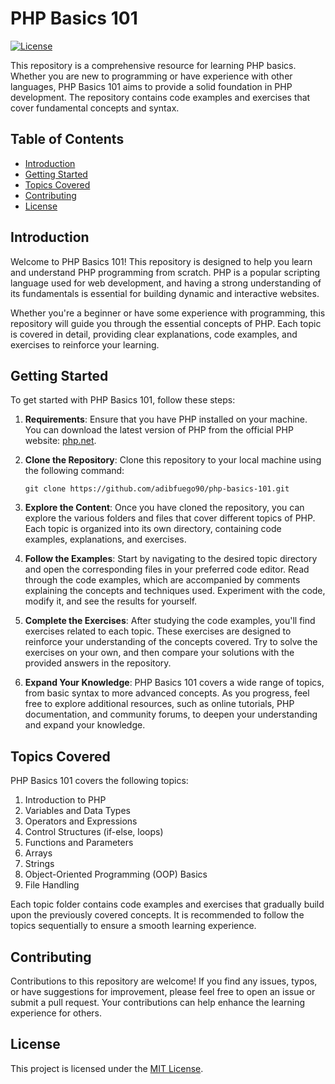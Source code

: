 # PHP Basics 101

[![License](https://img.shields.io/badge/License-MIT-blue.svg)](https://github.com/adibfuego90/php-basics-101/blob/main/LICENSE)

This repository is a comprehensive resource for learning PHP basics. Whether you are new to programming or have experience with other languages, PHP Basics 101 aims to provide a solid foundation in PHP development. The repository contains code examples and exercises that cover fundamental concepts and syntax.

## Table of Contents

- [Introduction](#introduction)
- [Getting Started](#getting-started)
- [Topics Covered](#topics-covered)
- [Contributing](#contributing)
- [License](#license)

## Introduction

Welcome to PHP Basics 101! This repository is designed to help you learn and understand PHP programming from scratch. PHP is a popular scripting language used for web development, and having a strong understanding of its fundamentals is essential for building dynamic and interactive websites.

Whether you're a beginner or have some experience with programming, this repository will guide you through the essential concepts of PHP. Each topic is covered in detail, providing clear explanations, code examples, and exercises to reinforce your learning.

## Getting Started

To get started with PHP Basics 101, follow these steps:

1. **Requirements**: Ensure that you have PHP installed on your machine. You can download the latest version of PHP from the official PHP website: [php.net](https://www.php.net/downloads.php).

2. **Clone the Repository**: Clone this repository to your local machine using the following command:

    ```
    git clone https://github.com/adibfuego90/php-basics-101.git
    ```

3. **Explore the Content**: Once you have cloned the repository, you can explore the various folders and files that cover different topics of PHP. Each topic is organized into its own directory, containing code examples, explanations, and exercises.

4. **Follow the Examples**: Start by navigating to the desired topic directory and open the corresponding files in your preferred code editor. Read through the code examples, which are accompanied by comments explaining the concepts and techniques used. Experiment with the code, modify it, and see the results for yourself.

5. **Complete the Exercises**: After studying the code examples, you'll find exercises related to each topic. These exercises are designed to reinforce your understanding of the concepts covered. Try to solve the exercises on your own, and then compare your solutions with the provided answers in the repository.

6. **Expand Your Knowledge**: PHP Basics 101 covers a wide range of topics, from basic syntax to more advanced concepts. As you progress, feel free to explore additional resources, such as online tutorials, PHP documentation, and community forums, to deepen your understanding and expand your knowledge.

## Topics Covered

PHP Basics 101 covers the following topics:

1. Introduction to PHP
2. Variables and Data Types
3. Operators and Expressions
4. Control Structures (if-else, loops)
5. Functions and Parameters
6. Arrays
7. Strings
8. Object-Oriented Programming (OOP) Basics
9. File Handling

Each topic folder contains code examples and exercises that gradually build upon the previously covered concepts. It is recommended to follow the topics sequentially to ensure a smooth learning experience.

## Contributing

Contributions to this repository are welcome! If you find any issues, typos, or have suggestions for improvement, please feel free to open an issue or submit a pull request. Your contributions can help enhance the learning experience for others.

## License

This project is licensed under the [MIT License](https://github.com/adibfuego90/php-basics-101/blob/main/LICENSE).
